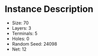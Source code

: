 # Instance Description

* Size: 70
* Layers: 3
* Terminals: 5
* Holes: 0
* Random Seed: 24098
* Net: 12
